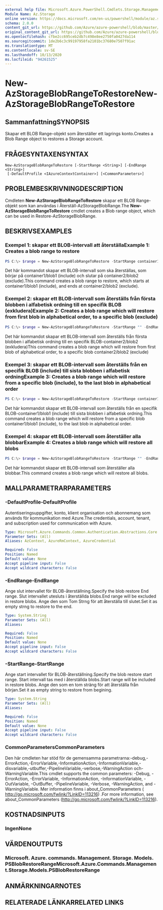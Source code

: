 ```yaml
---
external help file: Microsoft.Azure.PowerShell.Cmdlets.Storage.Management.dll-Help.xml
Module Name: Az.Storage
online version: https://docs.microsoft.com/en-us/powershell/module/az.storage/new-azstorageblobrangetorestore
schema: 2.0.0
content_git_url: https://github.com/Azure/azure-powershell/blob/master/src/Storage/Storage.Management/help/New-AzStorageBlobRangeToRestore.md
original_content_git_url: https://github.com/Azure/azure-powershell/blob/master/src/Storage/Storage.Management/help/New-AzStorageBlobRangeToRestore.md
ms.openlocfilehash: cfbe2cc695ceb2db7c498e8ee2750fa0427da114
ms.sourcegitcommit: 1de2b6c3c99197958fa2101bc37680e7507f91ac
ms.translationtype: MT
ms.contentlocale: sv-SE
ms.lasthandoff: 10/13/2020
ms.locfileid: "94261525"
---
```

# <span data-ttu-id="0c9fb-101">New-AzStorageBlobRangeToRestore</span><span class="sxs-lookup"><span data-stu-id="0c9fb-101">New-AzStorageBlobRangeToRestore</span></span>

## <span data-ttu-id="0c9fb-102">Sammanfattning</span><span class="sxs-lookup"><span data-stu-id="0c9fb-102">SYNOPSIS</span></span>
<span data-ttu-id="0c9fb-103">Skapar ett BLOB Range-objekt som återställer ett lagrings konto.</span><span class="sxs-lookup"><span data-stu-id="0c9fb-103">Creates a Blob Range object to restores a Storage account.</span></span>

## <span data-ttu-id="0c9fb-104">FRÅGESYNTAXEN</span><span class="sxs-lookup"><span data-stu-id="0c9fb-104">SYNTAX</span></span>

```
New-AzStorageBlobRangeToRestore [-StartRange <String>] [-EndRange <String>]
 [-DefaultProfile <IAzureContextContainer>] [<CommonParameters>]
```

## <span data-ttu-id="0c9fb-105">PROBLEMBESKRIVNING</span><span class="sxs-lookup"><span data-stu-id="0c9fb-105">DESCRIPTION</span></span>
<span data-ttu-id="0c9fb-106">Cmdleten **New-AzStorageBlobRangeToRestore** skapar ett BLOB Range-objekt som kan användas i Återställ-AzStorageBlobRange.</span><span class="sxs-lookup"><span data-stu-id="0c9fb-106">The **New-AzStorageBlobRangeToRestore** cmdlet creates a Blob range object, which can be used in Restore-AzStorageBlobRange.</span></span>

## <span data-ttu-id="0c9fb-107">BESKRIVS</span><span class="sxs-lookup"><span data-stu-id="0c9fb-107">EXAMPLES</span></span>

### <span data-ttu-id="0c9fb-108">Exempel 1: skapar ett BLOB-intervall att återställa</span><span class="sxs-lookup"><span data-stu-id="0c9fb-108">Example 1: Creates a blob range to restore</span></span>
```powershell
PS C:\> $range = New-AzStorageBlobRangeToRestore -StartRange container1/blob1 -EndRange container2/blob2
```

<span data-ttu-id="0c9fb-109">Det här kommandot skapar ett BLOB-intervall som ska återställas, som börjar på container1/blob1 (include) och slutar på container2/blob2 (exclude).</span><span class="sxs-lookup"><span data-stu-id="0c9fb-109">This command creates a blob range to restore, which starts at container1/blob1 (include), and ends at container2/blob2 (exclude).</span></span>

### <span data-ttu-id="0c9fb-110">Exempel 2: skapar ett BLOB-intervall som återställs från första blobben i alfabetisk ordning till en specifik BLOB (exkludera)</span><span class="sxs-lookup"><span data-stu-id="0c9fb-110">Example 2: Creates a blob range which will restore from first blob in alphabetical order, to a specific blob (exclude)</span></span>
```powershell
PS C:\> $range = New-AzStorageBlobRangeToRestore -StartRange "" -EndRange container2/blob2
```

<span data-ttu-id="0c9fb-111">Det här kommandot skapar ett BLOB-intervall som återställs från första blobben i alfabetisk ordning till en specifik BLOB-container2/blob2 (exkludera)</span><span class="sxs-lookup"><span data-stu-id="0c9fb-111">This command creates a blob range which will restore from first blob of alphabetical order, to a specific blob container2/blob2 (exclude)</span></span>

### <span data-ttu-id="0c9fb-112">Exempel 3: skapar ett BLOB-intervall som återställs från en specifik BLOB (include) till sista blobben i alfabetisk ordning</span><span class="sxs-lookup"><span data-stu-id="0c9fb-112">Example 3: Creates a blob range which will restore from a specific blob (include), to the last blob in alphabetical order</span></span>
```powershell
PS C:\> $range = New-AzStorageBlobRangeToRestore -StartRange container1/blob1 -EndRange ""
```

<span data-ttu-id="0c9fb-113">Det här kommandot skapar ett BLOB-intervall som återställs från en specifik BLOB-container1/blob1 (include) till sista blobben i alfabetisk ordning.</span><span class="sxs-lookup"><span data-stu-id="0c9fb-113">This command creates a blob range which will restore from a specific blob container1/blob1 (include), to the last blob in alphabetical order.</span></span>

### <span data-ttu-id="0c9fb-114">Exempel 4: skapar ett BLOB-intervall som återställer alla blobbar</span><span class="sxs-lookup"><span data-stu-id="0c9fb-114">Example 4: Creates a blob range which will restore all blobs</span></span>
```powershell
PS C:\> $range = New-AzStorageBlobRangeToRestore -StartRange "" -EndRange ""
```

<span data-ttu-id="0c9fb-115">Det här kommandot skapar ett BLOB-intervall som återställer alla blobbar.</span><span class="sxs-lookup"><span data-stu-id="0c9fb-115">This command creates a blob range which will restore all blobs.</span></span>

## <span data-ttu-id="0c9fb-116">MALLPARAMETRAR</span><span class="sxs-lookup"><span data-stu-id="0c9fb-116">PARAMETERS</span></span>

### <span data-ttu-id="0c9fb-117">-DefaultProfile</span><span class="sxs-lookup"><span data-stu-id="0c9fb-117">-DefaultProfile</span></span>
<span data-ttu-id="0c9fb-118">Autentiseringsuppgifter, konto, klient organisation och abonnemang som används för kommunikation med Azure.</span><span class="sxs-lookup"><span data-stu-id="0c9fb-118">The credentials, account, tenant, and subscription used for communication with Azure.</span></span>

```yaml
Type: Microsoft.Azure.Commands.Common.Authentication.Abstractions.Core.IAzureContextContainer
Parameter Sets: (All)
Aliases: AzContext, AzureRmContext, AzureCredential

Required: False
Position: Named
Default value: None
Accept pipeline input: False
Accept wildcard characters: False
```

### <span data-ttu-id="0c9fb-119">-EndRange</span><span class="sxs-lookup"><span data-stu-id="0c9fb-119">-EndRange</span></span>
<span data-ttu-id="0c9fb-120">Ange slut intervallet för BLOB-återställning.</span><span class="sxs-lookup"><span data-stu-id="0c9fb-120">Specify the blob restore End range.</span></span>
<span data-ttu-id="0c9fb-121">Slut intervallet utesluts i återställda blobs.</span><span class="sxs-lookup"><span data-stu-id="0c9fb-121">End range will be excluded in restore blobs.</span></span>
<span data-ttu-id="0c9fb-122">Ange den som Tom Strng för att återställa till slutet.</span><span class="sxs-lookup"><span data-stu-id="0c9fb-122">Set it as empty strng to restore to the end.</span></span>

```yaml
Type: System.String
Parameter Sets: (All)
Aliases:

Required: False
Position: Named
Default value: None
Accept pipeline input: False
Accept wildcard characters: False
```

### <span data-ttu-id="0c9fb-123">-StartRange</span><span class="sxs-lookup"><span data-stu-id="0c9fb-123">-StartRange</span></span>
<span data-ttu-id="0c9fb-124">Ange start intervallet för BLOB-återställning.</span><span class="sxs-lookup"><span data-stu-id="0c9fb-124">Specify the blob restore start range.</span></span>
<span data-ttu-id="0c9fb-125">Start intervall tas med i återställda blobs.</span><span class="sxs-lookup"><span data-stu-id="0c9fb-125">Start range will be included in restore blobs.</span></span>
<span data-ttu-id="0c9fb-126">Ange den som en tom sträng för att återställa från början.</span><span class="sxs-lookup"><span data-stu-id="0c9fb-126">Set it as empty string to restore from begining.</span></span>

```yaml
Type: System.String
Parameter Sets: (All)
Aliases:

Required: False
Position: Named
Default value: None
Accept pipeline input: False
Accept wildcard characters: False
```

### <span data-ttu-id="0c9fb-127">CommonParameters</span><span class="sxs-lookup"><span data-stu-id="0c9fb-127">CommonParameters</span></span>
<span data-ttu-id="0c9fb-128">Den här cmdleten har stöd för de gemensamma parametrarna:-debug,-ErrorAction,-ErrorVariable,-InformationAction,-InformationVariable,-disvariable,-utbuffer,-PipelineVariable,-verbose,-WarningAction och-WarningVariable.</span><span class="sxs-lookup"><span data-stu-id="0c9fb-128">This cmdlet supports the common parameters: -Debug, -ErrorAction, -ErrorVariable, -InformationAction, -InformationVariable, -OutVariable, -OutBuffer, -PipelineVariable, -Verbose, -WarningAction, and -WarningVariable.</span></span> <span data-ttu-id="0c9fb-129">Mer information finns i about_CommonParameters ( http://go.microsoft.com/fwlink/?LinkID=113216) .</span><span class="sxs-lookup"><span data-stu-id="0c9fb-129">For more information, see about_CommonParameters (http://go.microsoft.com/fwlink/?LinkID=113216).</span></span>

## <span data-ttu-id="0c9fb-130">KOSTNADS</span><span class="sxs-lookup"><span data-stu-id="0c9fb-130">INPUTS</span></span>

### <span data-ttu-id="0c9fb-131">Ingen</span><span class="sxs-lookup"><span data-stu-id="0c9fb-131">None</span></span>

## <span data-ttu-id="0c9fb-132">VÄRDEN</span><span class="sxs-lookup"><span data-stu-id="0c9fb-132">OUTPUTS</span></span>

### <span data-ttu-id="0c9fb-133">Microsoft. Azure. commands. Management. Storage. Models. PSBlobRestoreRange</span><span class="sxs-lookup"><span data-stu-id="0c9fb-133">Microsoft.Azure.Commands.Management.Storage.Models.PSBlobRestoreRange</span></span>

## <span data-ttu-id="0c9fb-134">ANMÄRKNINGAR</span><span class="sxs-lookup"><span data-stu-id="0c9fb-134">NOTES</span></span>

## <span data-ttu-id="0c9fb-135">RELATERADE LÄNKAR</span><span class="sxs-lookup"><span data-stu-id="0c9fb-135">RELATED LINKS</span></span>
